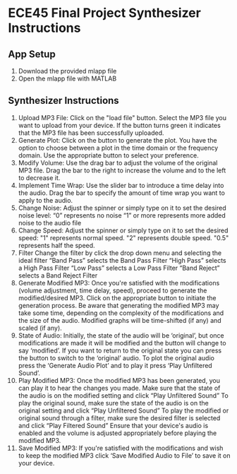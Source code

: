 # ECE45 Final Project Synthesizer Instructions

## App Setup
1. Download the provided mlapp file
2. Open the mlapp file with MATLAB

## Synthesizer Instructions
1. Upload MP3 File:
Click on the "load file" button.
Select the MP3 file you want to upload from your device.
If the button turns green it indicates that the MP3 file has been successfully uploaded.
2. Generate Plot:
Click on the button to generate the plot.
You have the option to choose between a plot in the time domain or the frequency domain. Use the appropriate button to select your preference.
3. Modify Volume:
Use the drag bar to adjust the volume of the original MP3 file.
Drag the bar to the right to increase the volume and to the left to decrease it.
4. Implement Time Wrap:
Use the slider bar to introduce a time delay into the audio.
Drag the bar to specify the amount of time wrap you want to apply to the audio.
5. Change Noise:
Adjust the spinner or simply type on it to set the desired noise level:
“0” represents no noise
“1” or more represents more added noise to the audio file
6. Change Speed:
Adjust the spinner or simply type on it to set the desired speed:
"1" represents normal speed.
"2" represents double speed.
"0.5" represents half the speed. 
7. Filter
Change the filter by click the drop down menu and selecting the ideal filter
“Band Pass” selects the Band Pass Filter
“High Pass” selects a High Pass Filter
“Low Pass” selects a Low Pass Filter
“Band Reject” selects a Band Reject Filter
8. Generate Modified MP3:
Once you're satisfied with the modifications (volume adjustment, time delay, speed), proceed to generate the modified/desired MP3.
Click on the appropriate button to initiate the generation process.
Be aware that generating the modified MP3 may take some time, depending on the complexity of the modifications and the size of the audio.
Modified graphs will be time-shifted (if any) and scaled (if any).
9. State of Audio:
Initially, the state of the audio will be ‘original’, but once modifications are made it will be modified and the button will change to say ‘modified’.
If you want to return to the original state you can press the button to switch to the ‘original’ audio.
To plot the original audio press the ‘Generate Audio Plot’ and to play it press ‘Play Unfiltered Sound’.
10. Play Modified MP3: 
Once the modified MP3 has been generated, you can play it to hear the changes you made. Make sure that the state of the audio is on the modified setting and click “Play Unfiltered Sound”
To play the original sound, make sure the state of the audio is on the original setting and click “Play Unfiltered Sound”
To play the modified or original sound through a filter, make sure the desired filter is selected and click “Play Filtered Sound”
Ensure that your device's audio is enabled and the volume is adjusted appropriately before playing the modified MP3.
11. Save Modified MP3:
If you're satisfied with the modifications and wish to keep the modified MP3 click ‘Save Modified Audio to File’ to save it on your device.


